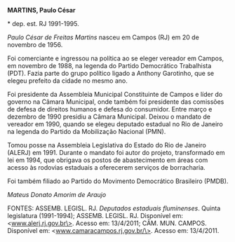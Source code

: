 **MARTINS, Paulo César**

\* dep. est. RJ 1991-1995.

*Paulo César de Freitas Martins* nasceu em Campos (RJ) em 20 de novembro
de 1956.

Foi comerciante e ingressou na política ao se eleger vereador em Campos,
em novembro de 1988, na legenda do Partido Democrático Trabalhista
(PDT). Fazia parte do grupo político ligado a Anthony Garotinho, que se
elegeu prefeito da cidade no mesmo ano.

Foi presidente da Assembleia Municipal Constituinte de Campos e líder do
governo na Câmara Municipal, onde também foi presidente das comissões de
defesa de direitos humanos e defesa do consumidor. Entre março e
dezembro de 1990 presidiu a Câmara Municipal. Deixou o mandato de
vereador em 1990, quando se elegeu deputado estadual no Rio de Janeiro
na legenda do Partido da Mobilização Nacional (PMN).

Tomou posse na Assembleia Legislativa do Estado do Rio de Janeiro
(ALERJ) em 1991. Durante o mandato foi autor do projeto, transformado em
lei em 1994, que obrigava os postos de abastecimento em áreas com acesso
às rodovias estaduais a oferecerem serviços de borracharia.

Foi também filiado ao Partido do Movimento Democrático Brasileiro
(PMDB).

*Mateus Donato Amorim de Araujo*

FONTES: ASSEMB. LEGISL. RJ. *Deputados estaduais fluminenses*. Quinta
legislatura (1991-1994); ASSEMB. LEGISL. RJ. Disponível em:
\<www.alerj.rj.gov.br\>. Acesso em: 13/4/2011; CÂM. MUN. CAMPOS.
Disponível em: \<www.camaracampos.rj.gov.br/\>. Acesso em: 13/4/2011.
